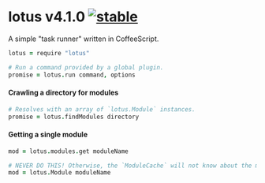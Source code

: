 
# lotus v4.1.0 [![stable](http://badges.github.io/stability-badges/dist/stable.svg)](http://github.com/badges/stability-badges)

A simple "task runner" written in CoffeeScript.

```coffee
lotus = require "lotus"

# Run a command provided by a global plugin. 
promise = lotus.run command, options
```

#### Crawling a directory for modules

```coffee
# Resolves with an array of `lotus.Module` instances.
promise = lotus.findModules directory
```

#### Getting a single module

```coffee
mod = lotus.modules.get moduleName

# NEVER DO THIS! Otherwise, the `ModuleCache` will not know about the module.
mod = lotus.Module moduleName
```

